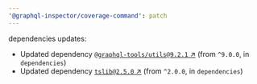 ```yaml
---
'@graphql-inspector/coverage-command': patch
---
```

dependencies updates:
  - Updated dependency [`@graphql-tools/utils@9.2.1`
    ↗︎](https://www.npmjs.com/package/@graphql-tools/utils/v/9.2.1) (from `^9.0.0`, in
    `dependencies`)
  - Updated dependency [`tslib@2.5.0` ↗︎](https://www.npmjs.com/package/tslib/v/2.5.0) (from
    `^2.0.0`, in `dependencies`)
